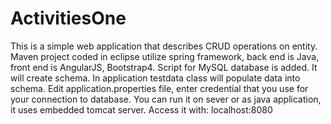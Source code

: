 # ActivitiesOne

This is a simple web application that describes CRUD operations on entity.
Maven project coded in eclipse utilize spring framework, back end is Java, front end is AngularJS, Bootstrap4.
Script for MySQL database is added. It will create schema. In application testdata class will populate
data into schema.
Edit application.properties file, enter credential that you use for your connection to database.
You can run it on sever or as java application, it uses embedded tomcat server. Access it with: localhost:8080
